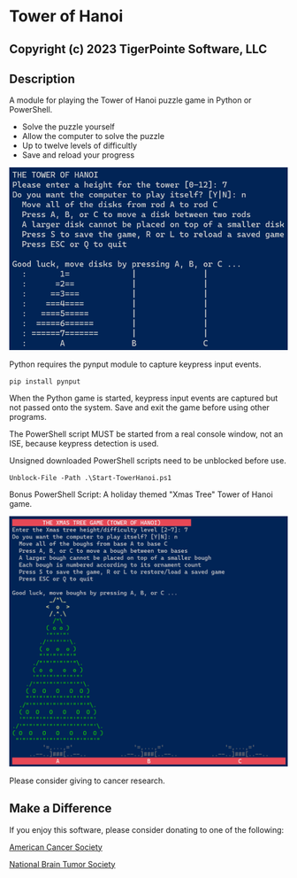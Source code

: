 # Tower of Hanoi
## Copyright (c) 2023 TigerPointe Software, LLC

## Description
A module for playing the Tower of Hanoi puzzle game in Python or PowerShell.

* Solve the puzzle yourself
* Allow the computer to solve the puzzle
* Up to twelve levels of difficultly
* Save and reload your progress


![Tower of Hanoi Image](hanoi_game.py.png)


Python requires the pynput module to capture keypress input events.

```
pip install pynput
```

When the Python game is started, keypress input events are captured but not passed onto the system.  Save and exit the game before using other programs.

The PowerShell script MUST be started from a real console window, not an ISE, because keypress detection is used.

Unsigned downloaded PowerShell scripts need to be unblocked before use.
```
Unblock-File -Path .\Start-TowerHanoi.ps1
```

Bonus PowerShell Script:  A holiday themed "Xmas Tree" Tower of Hanoi game.

![Xmas Tree Image](Start-XmasTree.ps1.png)

Please consider giving to cancer research.

## Make a Difference
If you enjoy this software, please consider donating to one of the following:

[American Cancer Society](https://www.cancer.org)

[National Brain Tumor Society](https://braintumor.org)